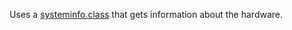 Uses a <a href="https://codereview.stackexchange.com/questions/249034/systeminfo-a-c-class-to-retrieve-system-management-data-from-the-bios">systeminfo class</a> that gets information about the hardware.
